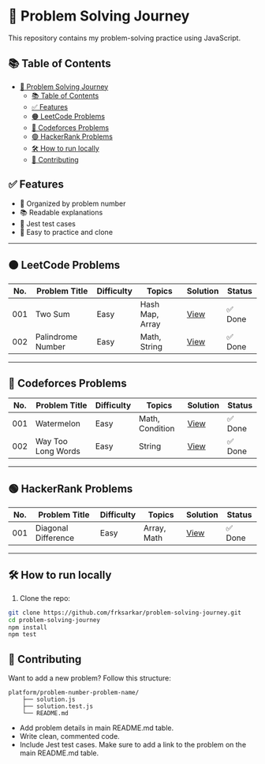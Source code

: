# 🧠 Problem Solving Journey

This repository contains my problem-solving practice using JavaScript.

## 📚 Table of Contents

-   [🧠 Problem Solving Journey](#-problem-solving-journey)
    -   [📚 Table of Contents](#-table-of-contents)
    -   [✅ Features](#-features)
    -   [🟠 LeetCode Problems](#-leetcode-problems)
    -   [🔵 Codeforces Problems](#-codeforces-problems)
    -   [🟢 HackerRank Problems](#-hackerrank-problems)
    -   [🛠️ How to run locally](#️-how-to-run-locally)
    -   [🤝 Contributing](#-contributing)

## ✅ Features

-   🧩 Organized by problem number
-   📚 Readable explanations
-   🧪 Jest test cases
-   🧠 Easy to practice and clone

---

## 🟠 LeetCode Problems

| No. | Problem Title     | Difficulty | Topics          | Solution                                 | Status  |
| --- | ----------------- | ---------- | --------------- | ---------------------------------------- | ------- |
| 001 | Two Sum           | Easy       | Hash Map, Array | [View](./leetcode/001-two-sum)           | ✅ Done |
| 002 | Palindrome Number | Easy       | Math, String    | [View](./leetcode/002-palindrome-number) | ✅ Done |

---

## 🔵 Codeforces Problems

| No. | Problem Title      | Difficulty | Topics          | Solution                                    | Status  |
| --- | ------------------ | ---------- | --------------- | ------------------------------------------- | ------- |
| 001 | Watermelon         | Easy       | Math, Condition | [View](./codeforces/001-watermelon)         | ✅ Done |
| 002 | Way Too Long Words | Easy       | String          | [View](./codeforces/002-way-too-long-words) | ✅ Done |

---

## 🟢 HackerRank Problems

| No. | Problem Title       | Difficulty | Topics      | Solution                                     | Status  |
| --- | ------------------- | ---------- | ----------- | -------------------------------------------- | ------- |
| 001 | Diagonal Difference | Easy       | Array, Math | [View](./hackerrank/001-diagonal-difference) | ✅ Done |

---

## 🛠️ How to run locally

1. Clone the repo:

```bash
git clone https://github.com/frksarkar/problem-solving-journey.git
cd problem-solving-journey
npm install
npm test
```

## 🤝 Contributing

Want to add a new problem?
Follow this structure:

    platform/problem-number-problem-name/
        ├── solution.js
        ├── solution.test.js
        └── README.md

-   Add problem details in main README.md table.
-   Write clean, commented code.
-   Include Jest test cases.
    Make sure to add a link to the problem on the main README.md table.
